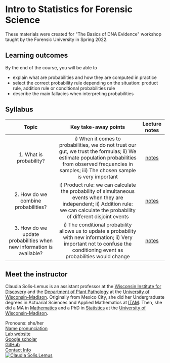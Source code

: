 # Intro to Statistics for Forensic Science

These materials were created for "The Basics of DNA Evidence" workshop taught by the Forensic University in Spring 2022.


## Learning outcomes

By the end of the course, you will be able to
- explain what are probabilities and how they are computed in practice
- select the correct probability rule depending on the situation: product rule, addition rule or conditional probabilities rule
- describe the main fallacies when interpreting probabilities

## Syllabus

| Topic | Key take-away points | Lecture notes |
| :---:   | :---: | :---:       |
| 1. What is probability? | i) When it comes to probabilities, we do not trust our gut, we trust the formulas; ii) We estimate population probabilities from observed frequencies in samples; iii) The chosen sample is very important | [notes](https://crsl4.github.io/forensic-stat//lecture-notes/1what-is-prob.html) | 
| 2. How do we combine probabilities? | i) Product rule: we can calculate the probability of simultaneous events when they are independent; ii) Addition rule: we can calculate the probability of different disjoint events  |  [notes](https://crsl4.github.io/forensic-stat//lecture-notes/2combining-probs.html) |
| 3. How do we update probabilities when new information is available? | i) The conditional probability allows us to update a probability with new information; ii) Very important not to confuse the conditioning event as probabilities would change  |  [notes](https://crsl4.github.io/forensic-stat//lecture-notes/3updating-probs.html) |


## Meet the instructor

Claudia Sol&iacute;s-Lemus is an assistant professor at the [Wisconsin Institute for Discovery](https://wid.wisc.edu/) and the [Department of Plant Pathology](https://plantpath.wisc.edu/) at the [University of Wisconsin-Madison](http://www.wisc.edu). Originally from Mexico City, she did her Undergraduate degrees
in Actuarial Sciences and Applied Mathematics at [ITAM](https://www.itam.mx/en).
Then, she did a MA in [Mathematics](http://www.math.wisc.edu) and a PhD in [Statistics](http://www.stat.wisc.edu) at the [University of Wisconsin-Madison](http://www.wisc.edu). 

<div class="container">
    <div class="row-fluid">
        <div class="span4">
        Pronouns: she/her <br/>
        <a href="https://namedrop.io/claudiasolislemus">Name pronunciation</a><br/>
        <a href="https://solislemuslab.github.io/">Lab website</a><br/>
        <a href="https://scholar.google.com/citations?user=GrUypj8AAAAJ&hl=en&oi=ao">Google scholar</a><br/>
        <a href="https://github.com/crsl4">GitHub</a><br/>
        <a href="https://solislemuslab.github.io//pages/people.html">Contact Info</a><br/>
        </div>
        <div class="span8">
        <a href="../pics/claudiaSmall1.png">
            <img src="https://crsl4.github.io/forensic-stat//pics/claudiaSmall1.png"
                  title="Claudia Sol&iacute;s-Lemus" alt="Claudia Sol&iacute;s.Lemus"/></a>
        </div>
    </div>
</div>

